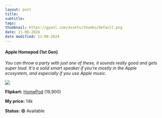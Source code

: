 ```yaml
---
layout: post
title:
subtitle:
tags: 
thumbnail: https://gyanl.com/assets/thumbs/default.png
date: 11-08-2024
date modified: 11-08-2024
---
```

#### Apple Homepod (1st Gen)  

_You can throw a party with just one of these, it sounds really good and gets super loud. It's a solid smart speaker if you're mostly in the Apple ecosystem, and especially if you use Apple music._

![](https://gyanl.com/assets/sale-homepod.jpg)

**Flipkart:** [HomePod](https://www.flipkart.com/apple-homepod-siri-assistant-smart-speaker/p/itmd613189c4a516) (19,900)  

**My price:** 14k

**Status:** 🟢 Available
